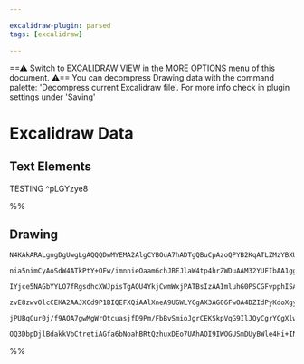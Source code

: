```yaml
---

excalidraw-plugin: parsed
tags: [excalidraw]

---
```

==⚠  Switch to EXCALIDRAW VIEW in the MORE OPTIONS menu of this document. ⚠== You can decompress Drawing data with the command palette: 'Decompress current Excalidraw file'. For more info check in plugin settings under 'Saving'


# Excalidraw Data
## Text Elements
TESTING ^pLGYzye8

%%
## Drawing
```compressed-json
N4KAkARALgngDgUwgLgAQQQDwMYEMA2AlgCYBOuA7hADTgQBuCpAzoQPYB2KqATLZMzYBXUtiRoIACyhQ4zZAHoFAc0JRJQgEYA6bGwC2CgF7N6hbEcK4OCtptbErHALRY8RMpWdx8Q1TdIEfARcZgRmBShcZQUebQAWbR4aOiCEfQQOKGZuAG1wMFAwYogSbgg4ABkAcQBNIxgEAA4U4shYRHKoLChWksxuZx4AdgBmbQBWfhKYQYBGADY57TnR

nia5nimCyAoSdW4ATkPtY+OFw/imnnieOaam6chJBEJlaW4tp4hrZWDuAAM32YUFIbAA1ggAMJsfBsUjlADEcwQKJRfUgmlw2HByjBQg4xBhcIRElB1mYcFwgSyGIgADNCPh8ABlWD/CSCDx0kFgyEAdX2kk+wNBEIQbJgHPQXLK33x7w44RyaDm3zYVOwalmqoBQJ2EDxwjgAEliCrULkALrfenkDJm7gcITM76EQlYcq4AF0/GEpXMC3O10GsI

IYjce5NAGbYYLO7fRgsdhcXWJpisTgAOU4YkjCwmWxjPATBsIzAAImluhG0PSCGFvpphISAKLBDJZIMu/DfIRwYi4GuR4YjUZNCbDCYAwtqg1EDjgp0975wnHh7j1/CNg3dTC9CQAFVbLMPJqz1V9lEPPXKx9P58vts4UBZhCM4l4+raDJfADFcH0JkdVQbYfz3KAAEEiGUVN0GCelenTUgoHMAhoLeODoA1Ok9CyXB3SYR00GDXsDXhN53QIG99

zvE8zwvOlcCEKA2AAJXCd9P1BIQEFXQiAAlXneA9UGWLYCgAX3AG06FwOA4DZIdPyKdoXgycpB1IJdpgYQgEAoAAhbFcT9IlYXhJF6Wsmy+ggbARBpKATW6fQ2T5aELNJdBkVRPy7Ic0gnJc9JjJxI0CXMkkunIDhKWpTIkIKezHMSkL9D/JlWXZT8IFlCNdMC4LXPc8VBWIA40D4ZKirSkqxUhSVpTy2E5Rq1KsnStjhEVZVI0KjrnNcgB5TVtU

jPUBqCur0j/f9AOA7gwMgWrOtcuasjfD9Pm/FbBvSmioJgrCEKSkpVqG9IlJQyCgrYCgXlwWtUFIqbivSVtCVusEHpCZ6fjuqg3pm/Rvvuw94Fysy7OYbAwWZAANbh4niCZJl02H4fwWpkbmZYmgWYZ7inXSjDYAxuFUyB6AIXjIyk4G1vSbrIoDC0IGh3S8RILbPx4XbDVIHnujgJauaF4gAFk2GIBBPtwTRgmercdxKbmosstAqYgQzYX+xEoU

OQ3DbpDjlBdakkVbCtretiAGfa6bNoahBRtQzhuxDEo7UAhAOI9IWOGUSmDUyBWle4Hi+INbAiFFtAo++Dhfcj0hePVFiF24tOEAdko7AAKwQbBshZZO4Gl2X5cVjc6wbaOSmxVDGEPcn8BD8DIfKMJghLlNcKEEEDAhzoSJXec2HXZX69XUIoL7lu2+XZkpPAST+AZJlwkp6TJKAA==
```
%%
